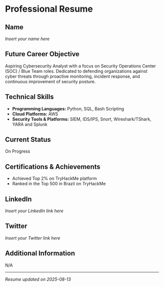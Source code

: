 # Professional Resume

## Name
*Insert your name here*

## Future Career Objective
Aspiring Cybersecurity Analyst with a focus on Security Operations Center (SOC) / Blue Team roles. Dedicated to defending organizations against cyber threats through proactive monitoring, incident response, and continuous improvement of security posture.

## Technical Skills
- **Programming Languages:** Python, SQL, Bash Scripting
- **Cloud Platforms:** AWS
- **Security Tools & Platforms:** SIEM, IDS/IPS, Snort, Wireshark/TShark, YARA and Splunk

## Current Status
On Progress

## Certifications & Achievements
- Achieved Top 2% on TryHackMe platform
- Ranked in the Top 500 in Brazil on TryHackMe

## LinkedIn
*Insert your LinkedIn link here*

## Twitter
*Insert your Twitter link here*

## Additional Information
N/A

---

*Resume updated on 2025-08-13*
